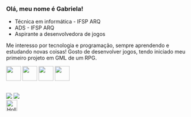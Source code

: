 ### Olá, meu nome é Gabriela!

- Técnica em informática - IFSP ARQ
- ADS - IFSP ARQ
- Aspirante a desenvolvedora de jogos
<p>Me interesso por tecnologia e programação, sempre aprendendo e estudando novas coisas! Gosto de desenvolver jogos, tendo iniciado meu primeiro projeto em GML de um RPG. </p>

<div>
  <img src="https://cdn.jsdelivr.net/gh/devicons/devicon@latest/icons/html5/html5-original.svg" height="40" width="40" />
  <img src="https://cdn.jsdelivr.net/gh/devicons/devicon@latest/icons/css3/css3-original.svg" height="40" width="40"/>
  <img src="https://cdn.jsdelivr.net/gh/devicons/devicon@latest/icons/php/php-original.svg" height="40" width="40"/>
  <img src="https://cdn.jsdelivr.net/gh/devicons/devicon@latest/icons/javascript/javascript-original.svg" height="40" width="40"/>   
</div>

##

<div> 
  <a href="https://instagram.com/bagi.png" target="_blank"><img src="https://img.shields.io/badge/-Instagram-%23E4405F?style=for-the-badge&logo=instagram&logoColor=white" target="_blank"></a>
 	<!--<a href="https://www.twitch.tv/vaisraviina" target="_blank"><img src="https://img.shields.io/badge/Twitch-9146FF?style=for-the-badge&logo=twitch&logoColor=white" target="_blank"></a>-->
  <a href="https://steamcommunity.com/id/shunpozz/" target="_blank"><img src="https://img.shields.io/badge/Steam-000000?style=for-the-badge&logo=steam&logoColor=white"></a>
</div>

<div>
  <img align="left" alt="Hollow Knight" src="https://img.icons8.com/?size=100&id=iTkwwwqdX4t6&format=png&color=ffffff" height="30" width="30" />
</div>
